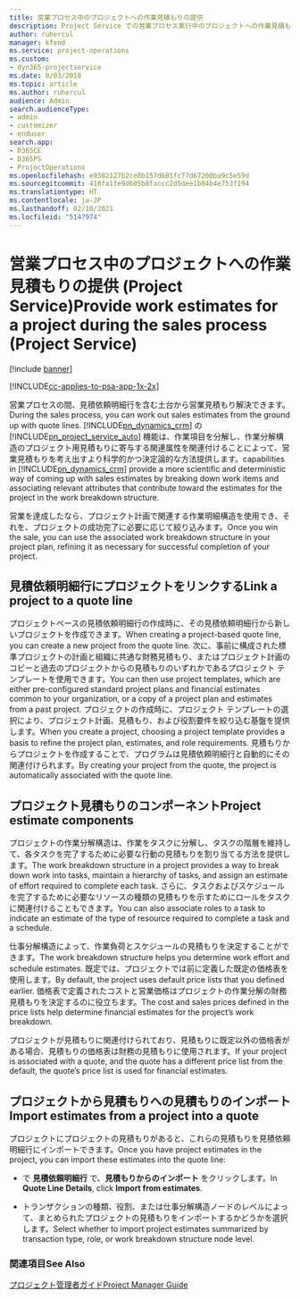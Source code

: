 ```yaml
---
title: 営業プロセス中のプロジェクトへの作業見積もりの提供
description: Project Service での営業プロセス実行中のプロジェクトへの作業見積もりの提供方法
author: ruhercul
manager: kfend
ms.service: project-operations
ms.custom:
- dyn365-projectservice
ms.date: 8/03/2018
ms.topic: article
ms.author: ruhercul
audience: Admin
search.audienceType:
- admin
- customizer
- enduser
search.app:
- D365CE
- D365PS
- ProjectOperations
ms.openlocfilehash: e9382127b2ce0b157d681fc77d67200ba9c5e59d
ms.sourcegitcommit: 418fa1fe9d605b8faccc2d5dee1b04b4e753f194
ms.translationtype: HT
ms.contentlocale: ja-JP
ms.lasthandoff: 02/10/2021
ms.locfileid: "5147974"
---
```

# <a name="provide-work-estimates-for-a-project-during-the-sales-process-project-service"></a><span data-ttu-id="40fa9-103">営業プロセス中のプロジェクトへの作業見積もりの提供 (Project Service)</span><span class="sxs-lookup"><span data-stu-id="40fa9-103">Provide work estimates for a project during the sales process (Project Service)</span></span>

[!include [banner](../includes/psa-now-project-operations.md)]

[!INCLUDE[cc-applies-to-psa-app-1x-2x](../includes/cc-applies-to-psa-app-1x-2x.md)]

<span data-ttu-id="40fa9-104">営業プロセスの間、見積依頼明細行を含む土台から営業見積もり解決できます。</span><span class="sxs-lookup"><span data-stu-id="40fa9-104">During the sales process, you can work out sales estimates from the ground up with quote lines.</span></span> [!INCLUDE[pn_dynamics_crm](../includes/pn-dynamics-crm.md)] <span data-ttu-id="40fa9-105">の [!INCLUDE[pn_project_service_auto](../includes/pn-project-service-auto.md)] 機能は、作業項目を分解し、作業分解構造のプロジェクト用見積もりに寄与する関連属性を関連付けることによって、営業見積もりを考え出すより科学的かつ決定論的な方法提供します。</span><span class="sxs-lookup"><span data-stu-id="40fa9-105">capabilities in [!INCLUDE[pn_dynamics_crm](../includes/pn-dynamics-crm.md)] provide a more scientific and deterministic way of coming up with sales estimates by breaking down work items and associating relevant attributes that contribute toward the estimates for the project in the work breakdown structure.</span></span>  
  
 <span data-ttu-id="40fa9-106">営業を達成したなら、プロジェクト計画で関連する作業明細構造を使用でき、それを、プロジェクトの成功完了に必要に応じて絞り込みます。</span><span class="sxs-lookup"><span data-stu-id="40fa9-106">Once you win the sale, you can use the associated work breakdown structure in your project plan, refining it as necessary for successful completion of your project.</span></span>  
  
## <a name="link-a-project-to-a-quote-line"></a><span data-ttu-id="40fa9-107">見積依頼明細行にプロジェクトをリンクする</span><span class="sxs-lookup"><span data-stu-id="40fa9-107">Link a project to a quote line</span></span>  
 <span data-ttu-id="40fa9-108">プロジェクトベースの見積依頼明細行の作成時に、その見積依頼明細行から新しいプロジェクトを作成できます。</span><span class="sxs-lookup"><span data-stu-id="40fa9-108">When creating a project-based quote line, you can create a new project from the quote line.</span></span> <span data-ttu-id="40fa9-109">次に、事前に構成された標準プロジェクトの計画と組織に共通な財務見積もり、またはプロジェクト計画のコピーと過去のプロジェクトからの見積もりのいずれかであるプロジェクト テンプレートを使用できます。</span><span class="sxs-lookup"><span data-stu-id="40fa9-109">You can then use project templates, which are either pre-configured standard project plans and financial estimates common to your organization, or a copy of a project plan and estimates from a past project.</span></span> <span data-ttu-id="40fa9-110">プロジェクトの作成時に、プロジェクト テンプレートの選択により、プロジェクト計画、見積もり、および役割要件を絞り込む基盤を提供します。</span><span class="sxs-lookup"><span data-stu-id="40fa9-110">When you create a project, choosing a project template provides a basis to refine the project plan, estimates, and role requirements.</span></span> <span data-ttu-id="40fa9-111">見積もりからプロジェクトを作成することで、プログラムは見積依頼明細行と自動的にその関連付けられます。</span><span class="sxs-lookup"><span data-stu-id="40fa9-111">By creating your project from the quote, the project is automatically associated with the quote line.</span></span>  
  
## <a name="project-estimate-components"></a><span data-ttu-id="40fa9-112">プロジェクト見積もりのコンポーネント</span><span class="sxs-lookup"><span data-stu-id="40fa9-112">Project estimate components</span></span>  
 <span data-ttu-id="40fa9-113">プロジェクトの作業分解構造は、作業をタスクに分解し、タスクの階層を維持して、各タスクを完了するために必要な行動の見積もりを割り当てる方法を提供します。</span><span class="sxs-lookup"><span data-stu-id="40fa9-113">The work breakdown structure in a project provides a way to break down work into tasks, maintain a hierarchy of tasks, and assign an estimate of effort required to complete each task.</span></span> <span data-ttu-id="40fa9-114">さらに、タスクおよびスケジュールを完了するために必要なリソースの種類の見積もりを示すためにロールをタスクに関連付けることもできます。</span><span class="sxs-lookup"><span data-stu-id="40fa9-114">You can also associate roles to a task to indicate an estimate of the type of resource required to complete a task and a schedule.</span></span>  
  
 <span data-ttu-id="40fa9-115">仕事分解構造によって、作業負荷とスケジュールの見積もりを決定することができます。</span><span class="sxs-lookup"><span data-stu-id="40fa9-115">The work breakdown structure helps you determine work effort and schedule estimates.</span></span> <span data-ttu-id="40fa9-116">既定では、プロジェクトでは前に定義した既定の価格表を使用します。</span><span class="sxs-lookup"><span data-stu-id="40fa9-116">By default, the project uses default price lists that you defined earlier.</span></span> <span data-ttu-id="40fa9-117">価格表で定義されたコストと営業価格はプロジェクトの作業分解の財務見積もりを決定するのに役立ちます。</span><span class="sxs-lookup"><span data-stu-id="40fa9-117">The cost and sales prices defined in the price lists help determine financial estimates for the project’s work breakdown.</span></span>  
  
 <span data-ttu-id="40fa9-118">プロジェクトが見積もりに関連付けられており、見積もりに既定以外の価格表がある場合、見積もりの価格表は財務の見積もりに使用されます。</span><span class="sxs-lookup"><span data-stu-id="40fa9-118">If your project is associated with a quote, and the quote has a different price list from the default, the quote’s price list is used for financial estimates.</span></span>  
  
## <a name="import-estimates-from-a-project-into-a-quote"></a><span data-ttu-id="40fa9-119">プロジェクトから見積もりへの見積もりのインポート</span><span class="sxs-lookup"><span data-stu-id="40fa9-119">Import estimates from a project into a quote</span></span>  
 <span data-ttu-id="40fa9-120">プロジェクトにプロジェクトの見積もりがあると、これらの見積もりを見積依頼明細行にインポートできます。</span><span class="sxs-lookup"><span data-stu-id="40fa9-120">Once you have project estimates in the project, you can import these estimates into the quote line:</span></span>  
  
-   <span data-ttu-id="40fa9-121">で **見積依頼明細行** で、**見積もりからのインポート** をクリックします。</span><span class="sxs-lookup"><span data-stu-id="40fa9-121">In **Quote Line Details**, click **Import from estimates**.</span></span> 

-   <span data-ttu-id="40fa9-122">トランザクションの種類、役割、または仕事分解構造ノードのレベルによって、まとめられたプロジェクトの見積もりをインポートするかどうかを選択します。</span><span class="sxs-lookup"><span data-stu-id="40fa9-122">Select whether to import project estimates summarized by transaction type, role, or work breakdown structure node level.</span></span>  
  
### <a name="see-also"></a><span data-ttu-id="40fa9-123">関連項目</span><span class="sxs-lookup"><span data-stu-id="40fa9-123">See Also</span></span>  
 [<span data-ttu-id="40fa9-124">プロジェクト管理者ガイド</span><span class="sxs-lookup"><span data-stu-id="40fa9-124">Project Manager Guide</span></span>](../psa/project-manager-guide.md)
